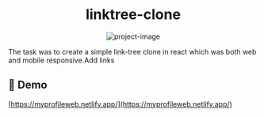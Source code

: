 <h1 align="center" id="title">linktree-clone</h1>

<p align="center"><img src="" alt="project-image"></p>

<p id="description">The task was to create a simple link-tree clone in react which was both web and mobile responsive.Add links</p>

<h2>🚀 Demo</h2>

[https://myprofileweb.netlify.app/](https://myprofileweb.netlify.app/)
